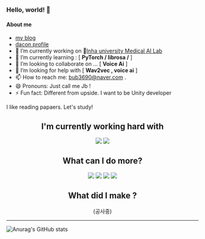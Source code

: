 ### Hello, world! 👋


#### About me

- [my blog](https://blog.naver.com/bub3690)
- [dacon profile](https://dacon.io/myprofile/434121/home)
- 🔭 I’m currently working on  🏢[Inha university Medical AI Lab](http://hglee6.wixsite.com/inha-mai)
- 🌱 I’m currently learning : [ <b> PyTorch / librosa /</b> ]
- 👯 I’m looking to collaborate on ...  [ <b>Voice Ai</b> ]
- 🤔 I’m looking for help with  [ <b>Wav2vec , voice ai</b> ]  
- 📫 How to reach me: bub3690@naver.com .
- 😄 Pronouns: Just call me Jb !
- ⚡ Fun fact: Different from upside. I want to be Unity developer


I like reading papaers. Let's study!

<div align=center >
  
  ## I'm currently working hard with
  <a href="" target="_blank"><img src="https://img.shields.io/badge/torch-3DDC84?style=flat-square&logo=PyTorch&logoColor=#3DDC84"/></a>
  <a href="" target="_blank"><img src="https://img.shields.io/badge/unity-FFFFFF?style=for-the-badge&logo=unity&logoColor=black"></a>

</div>

<div align=center >
  
  ## What can I do more?
<a href="" target="_blank"><img src="https://img.shields.io/badge/vue.js-4FC08D?style=for-the-badge&logo=vue.js&logoColor=white"></a>
<img src="https://img.shields.io/badge/flask-000000?style=for-the-badge&logo=flask&logoColor=white">
<img src="https://img.shields.io/badge/django-092E20?style=for-the-badge&logo=django&logoColor=white">
<img src="https://img.shields.io/badge/mysql-4479A1?style=for-the-badge&logo=mysql&logoColor=white">

  
</div>


<div align=center >
  
  ## What did I make ?
  
  (공사중)
  

</div>

---

![Anurag's GitHub stats](https://github-readme-stats.vercel.app/api?username=bub3690&theme=default&show_icons=true)

